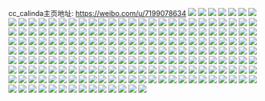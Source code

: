 cc_calinda主页地址: https://weibo.com/u/7199078634 
![](https://wx4.sinaimg.cn/mw2000/007RcBdwgy1h8u0fa0ga3j30u013qqao.jpg) 
![](https://wx4.sinaimg.cn/mw2000/007RcBdwgy1h8u0faspnhj30u012xtfe.jpg) 
![](https://wx4.sinaimg.cn/mw2000/007RcBdwgy1h8u0fbimz1j30u013i44p.jpg) 
![](https://wx4.sinaimg.cn/mw2000/007RcBdwly1h8u0futujnj319w0u0dsy.jpg) 
![](https://wx4.sinaimg.cn/mw2000/007RcBdwly1h8u0fv2af8j31400u0468.jpg) 
![](https://wx4.sinaimg.cn/mw2000/007RcBdwly1h8u0fvtzm8j30wi0hx440.jpg) 
![](https://wx4.sinaimg.cn/mw2000/007RcBdwgy1h8u0fda7r8j30wi0i7q65.jpg) 
![](https://wx4.sinaimg.cn/mw2000/007RcBdwly1h8u0fv8nypj30sv0cj414.jpg) 
![](https://wx4.sinaimg.cn/mw2000/007RcBdwly1h8u0fvh4wpj30u01097a4.jpg) 
![](https://wx4.sinaimg.cn/mw2000/007RcBdwly1h8g12986luj30u013mn27.jpg) 
![](https://wx4.sinaimg.cn/mw2000/007RcBdwly1h8g129dswdj30u013h0yf.jpg) 
![](https://wx4.sinaimg.cn/mw2000/007RcBdwly1h8g129jop9j30u015zwk8.jpg) 
![](https://wx4.sinaimg.cn/mw2000/007RcBdwly1h8g129q9kmj30u013h7ad.jpg) 
![](https://wx4.sinaimg.cn/mw2000/007RcBdwly1h8g129055ij30u00u0wk7.jpg) 
![](https://wx4.sinaimg.cn/mw2000/007RcBdwly1h8g17m5kurj30u02hytvf.jpg) 
![](https://wx4.sinaimg.cn/mw2000/007RcBdwly1h8g17lpjh1j30u044h7wh.jpg) 
![](https://wx4.sinaimg.cn/mw2000/007RcBdwly1h8g13ipdw4j30wi0gz12r.jpg) 
![](https://wx4.sinaimg.cn/mw2000/007RcBdwly1h8g1afd1vrj30ms0h9go3.jpg) 
![](https://wx4.sinaimg.cn/mw2000/007RcBdwgy1h7gk11mfpoj30u013s106.jpg) 
![](https://wx4.sinaimg.cn/mw2000/007RcBdwgy1h7gk03sp3cj30u013xgso.jpg) 
![](https://wx4.sinaimg.cn/mw2000/007RcBdwgy1h7gk04w5zkj30u013uabz.jpg) 
![](https://wx4.sinaimg.cn/mw2000/007RcBdwgy1h7gk05tepdj30u013s45f.jpg) 
![](https://wx4.sinaimg.cn/mw2000/007RcBdwgy1h7gk076hamj30u013zk19.jpg) 
![](https://wx4.sinaimg.cn/mw2000/007RcBdwgy1h7gk08gq7mj30u013ztel.jpg) 
![](https://wx4.sinaimg.cn/mw2000/007RcBdwgy1h7gk09lgj3j30u013zthh.jpg) 
![](https://wx4.sinaimg.cn/mw2000/007RcBdwgy1h7gk0bgr1tj30u019147t.jpg) 
![](https://wx4.sinaimg.cn/mw2000/007RcBdwly1h6wvx9a79xj30u014labs.jpg) 
![](https://wx4.sinaimg.cn/mw2000/007RcBdwly1h6wvx8ntwzj30tp17a46i.jpg) 
![](https://wx4.sinaimg.cn/mw2000/007RcBdwly1h6wvx8uvicj30ta16ftao.jpg) 
![](https://wx4.sinaimg.cn/mw2000/007RcBdwly1h6wvx92omqj30u0139aie.jpg) 
![](https://wx4.sinaimg.cn/mw2000/007RcBdwly1h6wvx8cj6mj31400u0aoy.jpg) 
![](https://wx4.sinaimg.cn/mw2000/007RcBdwly1h6wvx9jgv2j315i0u014n.jpg) 
![](https://wx4.sinaimg.cn/mw2000/007RcBdwgy1h6m3tgzb9jj30u00y0tg9.jpg) 
![](https://wx4.sinaimg.cn/mw2000/007RcBdwgy1h6m3shdd02j30u0140qck.jpg) 
![](https://wx4.sinaimg.cn/mw2000/007RcBdwgy1h6m3t22isnj30u02seh4t.jpg) 
![](https://wx4.sinaimg.cn/mw2000/007RcBdwgy1h6m3vzxjvhj30u01px457.jpg) 
![](https://wx4.sinaimg.cn/mw2000/007RcBdwgy1h4qljx8ydhj30wi0o778o.jpg) 
![](https://wx4.sinaimg.cn/mw2000/007RcBdwgy1h4qljui5icj31ao0q9gvh.jpg) 
![](https://wx4.sinaimg.cn/mw2000/007RcBdwgy1h4qllgnxmnj30wi0o9aes.jpg) 
![](https://wx4.sinaimg.cn/mw2000/007RcBdwgy1h4qljwnj3aj30wi0od0y2.jpg) 
![](https://wx4.sinaimg.cn/mw2000/007RcBdwgy1h4qlmaddfxj30u0136tjp.jpg) 
![](https://wx4.sinaimg.cn/mw2000/007RcBdwgy1h4qljvbpe0j30u00u0jx0.jpg) 
![](https://wx4.sinaimg.cn/mw2000/007RcBdwgy1h4qllhqorwj30u013ywqp.jpg) 
![](https://wx4.sinaimg.cn/mw2000/007RcBdwgy1h4qlmdcq76j30u018a7qy.jpg) 
![](https://wx4.sinaimg.cn/mw2000/007RcBdwgy1h4qlms49xqj30u013wwqe.jpg) 
![](https://wx4.sinaimg.cn/mw2000/007RcBdwly1h27wmz4y1qj30u0191wny.jpg) 
![](https://wx4.sinaimg.cn/mw2000/007RcBdwly1h27wmyuna4j30u0191tic.jpg) 
![](https://wx4.sinaimg.cn/mw2000/007RcBdwly1h27wmzd0t5j30u01937d0.jpg) 
![](https://wx4.sinaimg.cn/mw2000/007RcBdwly1h27wmzldwfj30u01917ck.jpg) 
![](https://wx4.sinaimg.cn/mw2000/007RcBdwly1h27wnac1l6j31910u0wmo.jpg) 
![](https://wx4.sinaimg.cn/mw2000/007RcBdwly1h0asgcz6t4j311c1dsqio.jpg) 
![](https://wx4.sinaimg.cn/mw2000/007RcBdwly1h0asge032xj31am1zk4qp.jpg) 
![](https://wx4.sinaimg.cn/mw2000/007RcBdwly1h0asgexo1xj31hn1zkkjl.jpg) 
![](https://wx4.sinaimg.cn/mw2000/007RcBdwly1h0asgfrdtyj310i1iq1jx.jpg) 
![](https://wx4.sinaimg.cn/mw2000/007RcBdwly1h0asgiil3pj31zk1084qp.jpg) 
![](https://wx4.sinaimg.cn/mw2000/007RcBdwly1h0asggnx4cj31bp1zkkjl.jpg) 
![](https://wx4.sinaimg.cn/mw2000/007RcBdwly1h0asgh323hj30zj1bdqeq.jpg) 
![](https://wx4.sinaimg.cn/mw2000/007RcBdwly1h0asghp803j334022oqv5.jpg) 
![](https://wx4.sinaimg.cn/mw2000/007RcBdwly1h0asgckdcnj31hn1zku0x.jpg) 
![](https://wx4.sinaimg.cn/mw2000/007RcBdwly1gzvjkf3pipj31zk1g8e81.jpg) 
![](https://wx4.sinaimg.cn/mw2000/007RcBdwly1gzvhaotp1sj31zk1hoe81.jpg) 
![](https://wx4.sinaimg.cn/mw2000/007RcBdwly1gzvhap3zkej30wi16vqcg.jpg) 
![](https://wx4.sinaimg.cn/mw2000/007RcBdwly1gzvhape1rrj30wi16rn5t.jpg) 
![](https://wx4.sinaimg.cn/mw2000/007RcBdwly1gzvhaqmhsdj30uk4bju0x.jpg) 
![](https://wx4.sinaimg.cn/mw2000/007RcBdwly1gzvhapsdyej30uk574qv5.jpg) 
![](https://wx4.sinaimg.cn/mw2000/007RcBdwgy1gyuifb72tgj31ho1zk1ky.jpg) 
![](https://wx4.sinaimg.cn/mw2000/007RcBdwgy1gyuig5g0hyj30uk2bge81.jpg) 
![](https://wx4.sinaimg.cn/mw2000/007RcBdwgy1gyuitlluwdj30xc2cah9p.jpg) 
![](https://wx4.sinaimg.cn/mw2000/007RcBdwgy1gyuit61mflj315o2et1ky.jpg) 
![](https://wx4.sinaimg.cn/mw2000/007RcBdwgy1gyuifcfk0lj30uk4q57wi.jpg) 
![](https://wx4.sinaimg.cn/mw2000/007RcBdwgy1gzalbkw2wxj30u01j8qts.jpg) 
![](https://wx4.sinaimg.cn/mw2000/007RcBdwgy1gy8dpthua0j30wc0jt7ae.jpg) 
![](https://wx4.sinaimg.cn/mw2000/007RcBdwgy1gy8dpsjfd4j30we0m0tfs.jpg) 
![](https://wx4.sinaimg.cn/mw2000/007RcBdwly1gxjfskbjmnj30wi179wu8.jpg) 
![](https://wx4.sinaimg.cn/mw2000/007RcBdwly1gxjfsigqywj31bp1zkkjl.jpg) 
![](https://wx4.sinaimg.cn/mw2000/007RcBdwly1gxjfsje9fsj31bp1zknpd.jpg) 
![](https://wx4.sinaimg.cn/mw2000/007RcBdwly1gxjfsjxvw2j31bp1zk4qp.jpg) 
![](https://wx4.sinaimg.cn/mw2000/007RcBdwly1gxjfslg3zij31ho1zkqv5.jpg) 
![](https://wx4.sinaimg.cn/mw2000/007RcBdwly1gxjfvfawwkj30u013y7kg.jpg) 
![](https://wx4.sinaimg.cn/mw2000/007RcBdwly1gwezsot6daj31zk1bp4my.jpg) 
![](https://wx4.sinaimg.cn/mw2000/007RcBdwly1gwezsplrjwj31bp1zk7wh.jpg) 
![](https://wx4.sinaimg.cn/mw2000/007RcBdwly1gwezsqf37ij31bp1zkb29.jpg) 
![](https://wx4.sinaimg.cn/mw2000/007RcBdwly1gwezsmjxesj31bp1zk4qp.jpg) 
![](https://wx4.sinaimg.cn/mw2000/007RcBdwly1gwezsn6ir2j31bp1zk4qp.jpg) 
![](https://wx4.sinaimg.cn/mw2000/007RcBdwly1gwezss17lzj30zk1hcwz5.jpg) 
![](https://wx4.sinaimg.cn/mw2000/007RcBdwly1gwezssih11j30zk1hcaop.jpg) 
![](https://wx4.sinaimg.cn/mw2000/007RcBdwly1gwezssyvofj30zk1hc485.jpg) 
![](https://wx4.sinaimg.cn/mw2000/007RcBdwly1gwezstc00zj30xc2jfatl.jpg) 
![](https://wx4.sinaimg.cn/mw2000/007RcBdwly1guwkq7wvfcj61zk1ho4qq02.jpg) 
![](https://wx4.sinaimg.cn/mw2000/007RcBdwly1guwjzymvsej60pb1334ev02.jpg) 
![](https://wx4.sinaimg.cn/mw2000/007RcBdwly1guwi31h41gj6340340npd02.jpg) 
![](https://wx4.sinaimg.cn/mw2000/007RcBdwly1guwi5kzu9hj61zk1hou0x02.jpg) 
![](https://wx4.sinaimg.cn/mw2000/007RcBdwly1guwi6rfsl5j60xc2mg1kx02.jpg) 
![](https://wx4.sinaimg.cn/mw2000/007RcBdwly1guwjagwxzij60bj0adjrw02.jpg) 
![](https://wx4.sinaimg.cn/mw2000/007RcBdwgy1gtihdoblhsj30xc2ldh8v.jpg) 
![](https://wx4.sinaimg.cn/mw2000/007RcBdwgy1gtihdn3nm0j315o2a0qv5.jpg) 
![](https://wx4.sinaimg.cn/mw2000/007RcBdwgy1gslc8uakn1j31fx1zkqv5.jpg) 
![](https://wx4.sinaimg.cn/mw2000/007RcBdwgy1gslbnaigwoj31400u07cq.jpg) 
![](https://wx4.sinaimg.cn/mw2000/007RcBdwgy1gslbno01v1j30wi0odacs.jpg) 
![](https://wx4.sinaimg.cn/mw2000/007RcBdwgy1gslboplgiej30u01v27r6.jpg) 
![](https://wx4.sinaimg.cn/mw2000/007RcBdwgy1gslbnnjtl4j30w01zkgwq.jpg) 
![](https://wx4.sinaimg.cn/mw2000/007RcBdwgy1gslciljlonj30u03pkkjl.jpg) 
![](https://wx4.sinaimg.cn/mw2000/007RcBdwly1gr201ue0ekj30u0140h91.jpg) 
![](https://wx4.sinaimg.cn/mw2000/007RcBdwly1gr2065grmbj63402c0x0e02.jpg) 
![](https://wx4.sinaimg.cn/mw2000/007RcBdwly1gr2067g3ouj31tw1tw4qq.jpg) 
![](https://wx4.sinaimg.cn/mw2000/007RcBdwly1gqtlibw3oyj30wi0wkqao.jpg) 
![](https://wx4.sinaimg.cn/mw2000/007RcBdwly1gqtfqzcn6pj32yo280qvg.jpg) 
![](https://wx4.sinaimg.cn/mw2000/007RcBdwly1gqtd33ljqmj30u011nww6.jpg) 
![](https://wx4.sinaimg.cn/mw2000/007RcBdwly1gqtc6v1t0lj31ho1zku0y.jpg) 
![](https://wx4.sinaimg.cn/mw2000/007RcBdwly1gqtc6w4symj31ho1zk4qr.jpg) 
![](https://wx4.sinaimg.cn/mw2000/007RcBdwly1gqtc6ynx0ij30wi0i8dl5.jpg) 
![](https://wx4.sinaimg.cn/mw2000/007RcBdwly1gqtc70k9b2j31zk1honpd.jpg) 
![](https://wx4.sinaimg.cn/mw2000/007RcBdwly1gqtc6yc7kwj31q41sgx6p.jpg) 
![](https://wx4.sinaimg.cn/mw2000/007RcBdwly1gqtc6xpiipj31cq19h1in.jpg) 
![](https://wx4.sinaimg.cn/mw2000/007RcBdwly1gqtc7388ccj32in1w0b2c.jpg) 
![](https://wx4.sinaimg.cn/mw2000/007RcBdwly1gqtc74ry2nj31w02ine85.jpg) 
![](https://wx4.sinaimg.cn/mw2000/007RcBdwly1gqtc6twrnbj31w02ine82.jpg) 
![](https://wx4.sinaimg.cn/mw2000/007RcBdwly1gqtc75zozpj32in1w0hdu.jpg) 
![](https://wx4.sinaimg.cn/mw2000/007RcBdwly1gqtc6zlt03j32in1w01kz.jpg) 
![](https://wx4.sinaimg.cn/mw2000/007RcBdwly1gqtc78avnoj30wi1yc1l6.jpg) 
![](https://wx4.sinaimg.cn/mw2000/007RcBdwly1gqtc79whdnj32in1w0npe.jpg) 
![](https://wx4.sinaimg.cn/mw2000/007RcBdwly1gpmi4je57tj33402c0kjn.jpg) 
![](https://wx4.sinaimg.cn/mw2000/007RcBdwly1gpmi4k9yhsj31zk1hou0x.jpg) 
![](https://wx4.sinaimg.cn/mw2000/007RcBdwly1gpmi4mvzfzj33402c0hdw.jpg) 
![](https://wx4.sinaimg.cn/mw2000/007RcBdwly1gpmi4q6oipj33402c0kjn.jpg) 
![](https://wx4.sinaimg.cn/mw2000/007RcBdwly1gpmi4l7dzgj31w02in7wj.jpg) 
![](https://wx4.sinaimg.cn/mw2000/007RcBdwly1gpmi6gwp6wj313x0nbx6p.jpg) 
![](https://wx4.sinaimg.cn/mw2000/007RcBdwgy1gp8t9a3vuwj31400u0k07.jpg) 
![](https://wx4.sinaimg.cn/mw2000/007RcBdwgy1gp8td1l361j31400u0k00.jpg) 
![](https://wx4.sinaimg.cn/mw2000/007RcBdwgy1gp8t9beh48j31400u0gw4.jpg) 
![](https://wx4.sinaimg.cn/mw2000/007RcBdwgy1gp8tdej6dgj30u0142tq5.jpg) 
![](https://wx4.sinaimg.cn/mw2000/007RcBdwly1goh11y7745j31zk1hohdu.jpg) 
![](https://wx4.sinaimg.cn/mw2000/007RcBdwly1goh126jpgtj31zk1hohdu.jpg) 
![](https://wx4.sinaimg.cn/mw2000/007RcBdwly1goh120x9rgj31ho1zke82.jpg) 
![](https://wx4.sinaimg.cn/mw2000/007RcBdwly1goh11v0g8tj31ho1zk7wi.jpg) 
![](https://wx4.sinaimg.cn/mw2000/007RcBdwly1goh12zndbqj30ty10ub2a.jpg) 
![](https://wx4.sinaimg.cn/mw2000/007RcBdwly1goh12c5xayj31ho1zk1kx.jpg) 
![](https://wx4.sinaimg.cn/mw2000/007RcBdwly1goh129terhj31zk1hohdu.jpg) 
![](https://wx4.sinaimg.cn/mw2000/007RcBdwly1goh12fe11gj31zk1ho4qr.jpg) 
![](https://wx4.sinaimg.cn/mw2000/007RcBdwly1goh12vmft9j32yo280npt.jpg) 
![](https://wx4.sinaimg.cn/mw2000/007RcBdwgy1gmxi70fbt0j31gl1u64qq.jpg) 
![](https://wx4.sinaimg.cn/mw2000/007RcBdwgy1gmxj26cmxlj30n02jhws1.jpg) 
![](https://wx4.sinaimg.cn/mw2000/007RcBdwly1gmdphcaghpj33402c04c9.jpg) 
![](https://wx4.sinaimg.cn/mw2000/007RcBdwly1gmd5k85yrkj31w02ioqv5.jpg) 
![](https://wx4.sinaimg.cn/mw2000/007RcBdwly1gmd5k9u2wkj31w02ionpd.jpg) 
![](https://wx4.sinaimg.cn/mw2000/007RcBdwly1gmd5karvmfj31w02io4qq.jpg) 
![](https://wx4.sinaimg.cn/mw2000/007RcBdwly1gmd5k6ffzgj30u011lkjl.jpg) 
![](https://wx4.sinaimg.cn/mw2000/007RcBdwly1gmd5kbbs0sj30uf0o0tvv.jpg) 
![](https://wx4.sinaimg.cn/mw2000/007RcBdwly1glk7hylusbj31zk1zkkjp.jpg) 
![](https://wx4.sinaimg.cn/mw2000/007RcBdwly1glk7hv867ij31zk1zku0x.jpg) 
![](https://wx4.sinaimg.cn/mw2000/007RcBdwly1glk66rfvutj31ze1ghb29.jpg) 
![](https://wx4.sinaimg.cn/mw2000/007RcBdwly1glk6ai2evxj30n00n0mzh.jpg) 
![](https://wx4.sinaimg.cn/mw2000/007RcBdwly1gks5y6218vj315s0u00zu.jpg) 
![](https://wx4.sinaimg.cn/mw2000/007RcBdwly1gks5y4lu7kj30u01404qp.jpg) 
![](https://wx4.sinaimg.cn/mw2000/007RcBdwly1gks5y6q9dvj31400u0b29.jpg) 
![](https://wx4.sinaimg.cn/mw2000/007RcBdwly1gks5y74eyqj313z0u00yx.jpg) 
![](https://wx4.sinaimg.cn/mw2000/007RcBdwly1gks5y5ii04j30u014949b.jpg) 
![](https://wx4.sinaimg.cn/mw2000/007RcBdwly1gks5y5sl5fj30n00imjug.jpg) 
![](https://wx4.sinaimg.cn/mw2000/007RcBdwly1givs4u04frj31ho1znb2f.jpg) 
![](https://wx4.sinaimg.cn/mw2000/007RcBdwly1givs4w51qjj31ho1zknpj.jpg) 
![](https://wx4.sinaimg.cn/mw2000/007RcBdwly1ginq0dh6cbj31hd1ytx6r.jpg) 
![](https://wx4.sinaimg.cn/mw2000/007RcBdwly1ginq01901lj32yo2804qv.jpg) 
![](https://wx4.sinaimg.cn/mw2000/007RcBdwly1ginq0ibjjsj322f1etx6p.jpg) 
![](https://wx4.sinaimg.cn/mw2000/007RcBdwly1ginq2s8aqaj32t02t07wj.jpg) 
![](https://wx4.sinaimg.cn/mw2000/007RcBdwly1gl69jz1geej30m80h6wey.jpg) 
![](https://wx4.sinaimg.cn/mw2000/007RcBdwgy1gmwx6pi6e2j30n013j76m.jpg) 
![](https://wx4.sinaimg.cn/mw2000/007RcBdwly1gigow6cltxj33402c0npe.jpg) 
![](https://wx4.sinaimg.cn/mw2000/007RcBdwly1gigwzcc15dj31wf2i6npe.jpg) 
![](https://wx4.sinaimg.cn/mw2000/007RcBdwly1gigx120l0hj30n026gdvs.jpg) 
![](https://wx4.sinaimg.cn/mw2000/007RcBdwgy1gi1v7627zhj30n02ro7wh.jpg) 
![](https://wx4.sinaimg.cn/mw2000/007RcBdwgy1gi1v7b8nnrj32801o0e81.jpg) 
![](https://wx4.sinaimg.cn/mw2000/007RcBdwgy1gi1vb9bg71j31ho1tbx6r.jpg) 
![](https://wx4.sinaimg.cn/mw2000/007RcBdwgy1ghg1g6js1nj31ho1sx4qr.jpg) 
![](https://wx4.sinaimg.cn/mw2000/007RcBdwgy1ghg1g2dc0uj31ho1ygb29.jpg) 
![](https://wx4.sinaimg.cn/mw2000/007RcBdwgy1ghg1g55mvkj31ho1qt7wh.jpg) 
![](https://wx4.sinaimg.cn/mw2000/007RcBdwly1gg7srxu8fqj31w02iob29.jpg) 
![](https://wx4.sinaimg.cn/mw2000/007RcBdwly1gg7srucrk5j32802yo1l0.jpg) 
![](https://wx4.sinaimg.cn/mw2000/007RcBdwly1gg7srwyb53j31zk1hohdw.jpg) 
![](https://wx4.sinaimg.cn/mw2000/007RcBdwly1gg7sryoegaj31o0280e81.jpg) 
![](https://wx4.sinaimg.cn/mw2000/007RcBdwly1gg7srzj1rjj31o0280qv5.jpg) 
![](https://wx4.sinaimg.cn/mw2000/007RcBdwly1gg7ss7g98oj32yo280kjx.jpg) 
![](https://wx4.sinaimg.cn/mw2000/007RcBdwgy1gna6lm5lmjj30n01dsafw.jpg) 
![](https://wx4.sinaimg.cn/mw2000/007RcBdwgy1gna6ll75lpj31400u0b29.jpg) 
![](https://wx4.sinaimg.cn/mw2000/007RcBdwgy1gna6omm6wdj31400u0e7v.jpg) 
![](https://wx4.sinaimg.cn/mw2000/007RcBdwgy1gnisalcf62j30n00kh41y.jpg) 
![](https://wx4.sinaimg.cn/mw2000/007RcBdwly1gg4tokx9mcj30n00dmacr.jpg) 
![](https://wx4.sinaimg.cn/mw2000/007RcBdwly1gg4u06h7twj31w02iohdt.jpg) 
![](https://wx4.sinaimg.cn/mw2000/007RcBdwly1gffbj7le95j32yo2yoe81.jpg) 
![](https://wx4.sinaimg.cn/mw2000/007RcBdwly1gffbj8x2a8j30u04fj45k.jpg) 
![](https://wx4.sinaimg.cn/mw2000/007RcBdwly1gffbj8exofj3190280na8.jpg) 
![](https://wx4.sinaimg.cn/mw2000/007RcBdwly1gffbj6z04pj30n01dsgpo.jpg) 
![](https://wx4.sinaimg.cn/mw2000/007RcBdwly1gffbj85tmwj3190280k4b.jpg) 
![](https://wx4.sinaimg.cn/mw2000/007RcBdwly1gffbj8p7etj30n01ds425.jpg) 
![](https://wx4.sinaimg.cn/mw2000/007RcBdwly1g9zobfy2zlj31o02801kx.jpg) 
![](https://wx4.sinaimg.cn/mw2000/007RcBdwly1g9zobimt36j32802yonpf.jpg) 
![](https://wx4.sinaimg.cn/mw2000/007RcBdwly1g9zobkcvndj30zk18tb29.jpg) 
